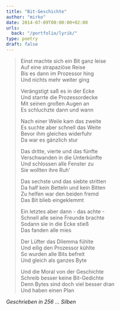 ```yaml
---
title: "Bit-Geschichte"
author: "mirko"
date: 2014-07-09T00:00:00+02:00
urls:
  back: "/portfolio/lyrik/"
type: poetry
draft: false
---
```


> Einst machte sich ein Bit ganz leise<br>
> Auf eine strapaziöse Reise<br>
> Bis es dann im Prozessor hing<br>
> Und nichts mehr weiter ging
> 
> Verängstigt saß es in der Ecke<br>
> Und starrte die Prozessordecke<br>
> Mit seinen großen Augen an<br>
> Es schluchzte dann und wann
> 
> Nach einer Weile kam das zweite<br>
> Es suchte aber schnell das Weite<br>
> Bevor ihm gleiches widerfuhr<br>
> Da war es gänzlich stur
> 
> Das dritte, vierte und das fünfte<br>
> Verschwanden in die Unterkünfte<br>
> Und schlossen alle Fenster zu<br>
> Sie wollten ihre Ruh'
> 
> Das sechste und das siebte stritten<br>
> Da half kein Betteln und kein Bitten<br>
> Zu helfen war den beiden fremd<br>
> Das Bit blieb eingeklemmt
> 
> Ein letztes aber dann - das achte -<br>
> Schnell alle seine Freunde brachte<br>
> Sodann sie in die Ecke stieß<br>
> Das fanden alle mies
> 
> Der Lüfter das Dilemma fühlte<br>
> Und eilig den Prozessor kühlte<br>
> So wurden alle Bits befreit<br>
> Und gleich als ganzes Byte
> 
> Und die Moral von der Geschichte<br>
> Schreib besser keine Bit-Gedichte<br>
> Denn Bytes sind doch viel besser dran<br>
> Und haben einen Plan

*Geschrieben in 256 ... Silben*